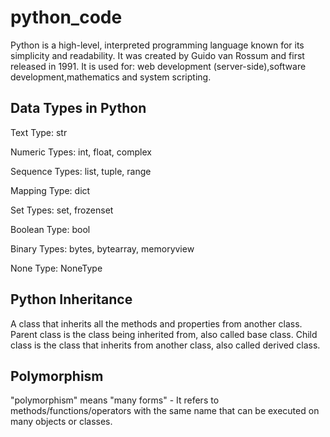 # python_code
Python is a high-level, interpreted programming language known for its simplicity and readability. It was created by Guido van Rossum and first released in 1991.
It is used for:
    web development (server-side),software development,mathematics and system scripting.

## Data Types in Python
Text Type:	str

Numeric Types:	int, float, complex

Sequence Types:	list, tuple, range

Mapping Type:	dict

Set Types:	set, frozenset

Boolean Type:	bool

Binary Types:	bytes, bytearray, memoryview

None Type:	NoneType

## Python Inheritance
A class that inherits all the methods and properties from another class.
Parent class is the class being inherited from, also called base class.
Child class is the class that inherits from another class, also called derived class.

## Polymorphism
"polymorphism" means "many forms" - It refers to methods/functions/operators with the same name that can be executed on many objects or classes.
